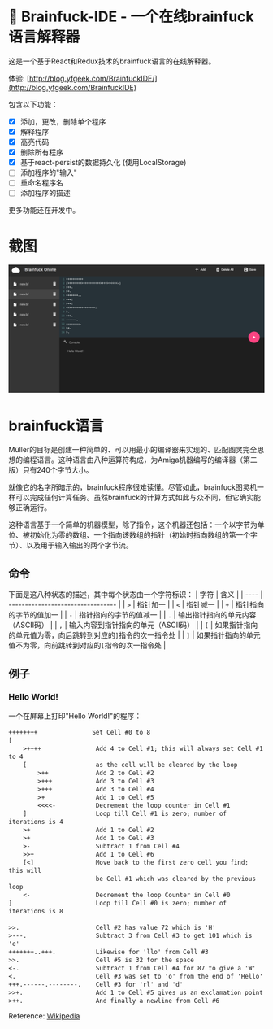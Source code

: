 # 🐂 Brainfuck-IDE - 一个在线brainfuck语言解释器

这是一个基于React和Redux技术的brainfuck语言的在线解释器。

体验: [http://blog.yfgeek.com/BrainfuckIDE/](http://blog.yfgeek.com/BrainfuckIDE)

包含以下功能：

- [x] 添加，更改，删除单个程序
- [x] 解释程序
- [x] 高亮代码
- [x] 删除所有程序
- [x] 基于react-persist的数据持久化 (使用LocalStorage)
- [ ] 添加程序的"输入"
- [ ] 重命名程序名
- [ ] 添加程序的描述

更多功能还在开发中。

# 截图

![](snap.png)

# brainfuck语言

Müller的目标是创建一种简单的、可以用最小的编译器来实现的、匹配图灵完全思想的编程语言。这种语言由八种运算符构成，为Amiga机器编写的编译器（第二版）只有240个字节大小。

就像它的名字所暗示的，brainfuck程序很难读懂。尽管如此，brainfuck图灵机一样可以完成任何计算任务。虽然brainfuck的计算方式如此与众不同，但它确实能够正确运行。

这种语言基于一个简单的机器模型，除了指令，这个机器还包括：一个以字节为单位、被初始化为零的数组、一个指向该数组的指针（初始时指向数组的第一个字节）、以及用于输入输出的两个字节流。


## 命令

下面是这八种状态的描述，其中每个状态由一个字符标识：
| 字符   | 含义                                |
| ---- | --------------------------------- |
| `>`  | 指针加一                              |
| `<`  | 指针减一                              |
| `+`  | 指针指向的字节的值加一                       |
| `-`  | 指针指向的字节的值减一                       |
| `.`  | 输出指针指向的单元内容（ASCII码）               |
| `,`  | 输入内容到指针指向的单元（ASCII码）              |
| `[`  | 如果指针指向的单元值为零，向后跳转到对应的`]`指令的次一指令处  |
| `]`  | 如果指针指向的单元值不为零，向前跳转到对应的`[`指令的次一指令处 |

## 例子

### Hello World!

一个在屏幕上打印"Hello World!"的程序：

```brainfuck
++++++++               Set Cell #0 to 8
[
    >++++               Add 4 to Cell #1; this will always set Cell #1 to 4
    [                   as the cell will be cleared by the loop
        >++             Add 2 to Cell #2
        >+++            Add 3 to Cell #3
        >+++            Add 3 to Cell #4
        >+              Add 1 to Cell #5
        <<<<-           Decrement the loop counter in Cell #1
    ]                   Loop till Cell #1 is zero; number of iterations is 4
    >+                  Add 1 to Cell #2
    >+                  Add 1 to Cell #3
    >-                  Subtract 1 from Cell #4
    >>+                 Add 1 to Cell #6
    [<]                 Move back to the first zero cell you find; this will
                        be Cell #1 which was cleared by the previous loop
    <-                  Decrement the loop Counter in Cell #0
]                       Loop till Cell #0 is zero; number of iterations is 8

>>.                     Cell #2 has value 72 which is 'H'
>---.                   Subtract 3 from Cell #3 to get 101 which is 'e'
+++++++..+++.           Likewise for 'llo' from Cell #3
>>.                     Cell #5 is 32 for the space
<-.                     Subtract 1 from Cell #4 for 87 to give a 'W'
<.                      Cell #3 was set to 'o' from the end of 'Hello'
+++.------.--------.    Cell #3 for 'rl' and 'd'
>>+.                    Add 1 to Cell #5 gives us an exclamation point
>++.                    And finally a newline from Cell #6
```

Reference: [Wikipedia](https://en.wikipedia.org/wiki/Brainfuck)

